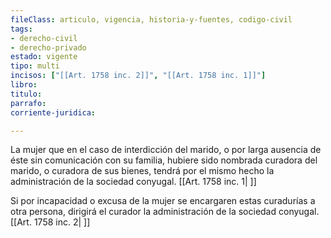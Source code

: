 ```yaml
---
fileClass: articulo, vigencia, historia-y-fuentes, codigo-civil
tags:
- derecho-civil
- derecho-privado
estado: vigente
tipo: multi
incisos: ["[[Art. 1758 inc. 2]]", "[[Art. 1758 inc. 1]]"]
libro:
titulo:
parrafo:
corriente-juridica:

---
```

La mujer que en el caso de interdicción del marido, o por larga ausencia de éste sin comunicación con su familia, hubiere sido nombrada curadora del marido, o curadora de sus bienes, tendrá por el mismo hecho la administración de la sociedad conyugal. [[Art. 1758 inc. 1| ]]

Si por incapacidad o excusa de la mujer se encargaren estas curadurías a otra persona, dirigirá el curador la administración de la sociedad conyugal. [[Art. 1758 inc. 2| ]]